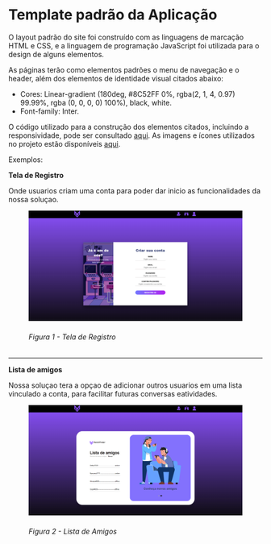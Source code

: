# Template padrão da Aplicação

O layout padrão do site foi construído com as linguagens de marcação HTML e CSS, e a linguagem de programação JavaScript foi utilizada para o design de alguns elementos.

As páginas terão como elementos padrões o menu de navegação e o header, além dos elementos de identidade visual citados abaixo:

<ul>
<li>Cores: Linear-gradient (180deg, #8C52FF 0%, rgba(2, 1, 4, 0.97) 99.99%, rgba (0, 0, 0, 0) 100%), black, white.</li>
<li>Font-family: Inter.</li>
</ul>
  
O código utilizado para a construção dos elementos citados, incluindo a responsividade, pode ser consultado <a href="https://github.com/ICEI-PUC-Minas-PMV-ADS/MatchFinder-Turma4-Grupo4/tree/main/codigo-fonte">aqui</a>. As imagens e ícones utilizados no projeto estão disponíveis <a href="https://github.com/ICEI-PUC-Minas-PMV-ADS/MatchFinder-Turma4-Grupo4/tree/main/documentos/img">aqui</a>.

Exemplos:

<b>Tela de Registro</b>
<p>Onde usuarios criam uma conta para poder dar inicio as funcionalidades da nossa soluçao.</p>
<figure> 
  <p><img src="https://github.com/ICEI-PUC-Minas-PMV-ADS/MatchFinder-Turma4-Grupo4/blob/main/documentos/img/tela_registre-se.png">
  <figcaption> <h6>Figura 1 - Tela de Registro</h6></figcaption>  
</figure></p>
<hr>
<p><b>Lista de amigos</b></p>
<p>Nossa soluçao tera a opçao de adicionar outros usuarios em uma lista vinculado a conta, para facilitar futuras conversas eatividades.</p>
<p><figure> 
  <img src="https://github.com/ICEI-PUC-Minas-PMV-ADS/MatchFinder-Turma4-Grupo4/blob/main/documentos/img/lista_de_amg.png">
  <figcaption><h6>Figura 2 - Lista de Amigos</h6>      
</figure></p> 
